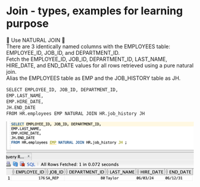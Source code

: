  # Join - types, examples for learning purpose
 
:pushpin: Use NATURAL JOIN
:wrench: 
</br>There are 3 identically named columns with the EMPLOYEES table: EMPLOYEE_ID, JOB_ID, and DEPARTMENT_ID. </br>
   Fetch the EMPLOYEE_ID, JOB_ID, DEPARTMENT_ID, LAST_NAME, HIRE_DATE, and END_DATE values for all rows retrieved using a pure natural join. </br>
Alias the EMPLOYEES table as EMP and the JOB_HISTORY table as JH.

    SELECT EMPLOYEE_ID, JOB_ID, DEPARTMENT_ID,
    EMP.LAST_NAME,
    EMP.HIRE_DATE,
    JH.END_DATE
    FROM HR.employees EMP NATURAL JOIN HR.job_history JH 

<img src="https://github.com/pawlowskaanna/sandbox-sql/blob/master/07-joins/pictures/ch07-natural-join.png" 
width="650">
